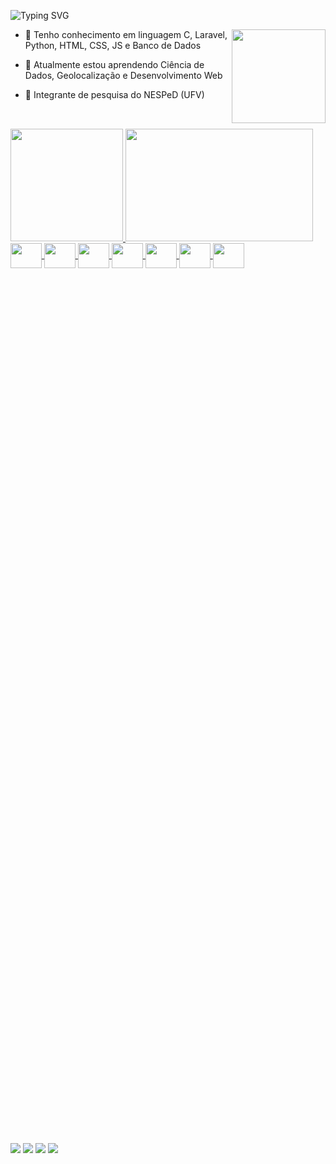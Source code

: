 ![Typing SVG](https://readme-typing-svg.herokuapp.com/?color=00bfbf&size=35&center=true&vCenter=true&width=1000&lines=EAII,+MEU+NOME+É+ÁLVARO;ESTUDO+CIÊNCIAS+DA+COMPUTAÇÃO+NA+UFV;SEJA+BEM-VINDO+:%29)

  <img align="right" width="150" src="https://octodex.github.com/images/stormtroopocat.png" />
  
- 🔭 Tenho conhecimento em linguagem C, Laravel, Python, HTML, CSS, JS e Banco de Dados

- 🌱 Atualmente estou aprendendo Ciência de Dados, Geolocalização e Desenvolvimento Web

- 💬 Integrante de pesquisa do NESPeD (UFV)

##

<br>

<div style="display:inline-block; position:relative;">
  <a href="https://github.com/alvaroags">
  <img height="180em" src="https://github-readme-stats.vercel.app/api?username=alvaroags&show_icons=true&theme=vue-dark&include_all_commits=true&count_private=true&border_radius=8&hide_border=false&bg_color=DEG,000D1F,1E1B2C&border_color=0AEBEB"/>
  <img height="180em" width="300em" src="https://github-readme-stats.vercel.app/api/top-langs/?username=alvaroags&layout=compact&langs_count=7&theme=vue-dark&border_radius=8&hide_border=false&bg_color=DEG,000D1F,1E1B2C&border_color=0AEBEB"/>
</div>
 
<br>
  
<div style="display: inline_block">
   <img align="center" height="40" width="50" src="https://cdn.jsdelivr.net/gh/devicons/devicon/icons/c/c-plain.svg" />
   <img align="center" height="40" width="50" src="https://cdn.jsdelivr.net/gh/devicons/devicon/icons/html5/html5-plain.svg" />
   <img align="center" height="40" width="50" src="https://cdn.jsdelivr.net/gh/devicons/devicon/icons/css3/css3-plain.svg" />
   <img align="center" height="40" width="50" src="https://cdn.jsdelivr.net/gh/devicons/devicon/icons/javascript/javascript-plain.svg" />
   <img align="center" height="40" width="50" src="https://cdn.jsdelivr.net/gh/devicons/devicon/icons/jquery/jquery-original.svg" />
   <img align="center" height="40" width="50" src="https://cdn.jsdelivr.net/gh/devicons/devicon/icons/php/php-plain.svg" />
   <img align="center" height="40" width="50" src="https://cdn.jsdelivr.net/gh/devicons/devicon/icons/python/python-original.svg" />  
   
</div>
 
 ## 

 <div style="margin-top: 100em;"> 
   <a href="https://www.linkedin.com/in/alvaro-gomes-da-silva-neto-957841254/" target="_blank"><img src="https://img.shields.io/badge/LinkedIn-0077B5?style=for-the-badge&logo=linkedin&logoColor=white"></a>
   <a href="https://t.me/alvaroags" target="_blank"><img src="https://img.shields.io/badge/Telegram-2CA5E0?style=for-the-badge&logo=telegram&logoColor=white"></a>
   <a href = "mailto:alvarogsilva.neto@gmail.com" target="_blank"><img src="https://img.shields.io/badge/Gmail-D14836?style=for-the-badge&logo=gmail&logoColor=white"></a>
   <a href="https://www.instagram.com/_alvaroags" target="_blank"><img src="https://img.shields.io/badge/Instagram-D81B60?style=for-the-badge&logo=instagram&logoColor=white"></a>
</div>

